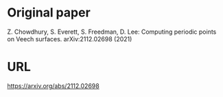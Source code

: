 # Original paper
Z. Chowdhury, S. Everett, S. Freedman, D. Lee: Computing periodic points on Veech surfaces. arXiv:2112.02698 (2021)

# URL
https://arxiv.org/abs/2112.02698